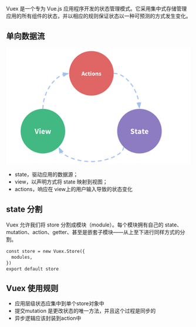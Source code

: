 Vuex 是一个专为 Vue.js 应用程序开发的状态管理模式。它采用集中式存储管理应用的所有组件的状态，并以相应的规则保证状态以一种可预测的方式发生变化。
## 单向数据流
![Vuex_dataflow](image/Vuex_dataflow.png)
- state，驱动应用的数据源；
- view，以声明方式将 state 映射到视图；
- actions，响应在 view上的用户输入导致的状态变化


## state 分割
Vuex 允许我们将 store 分割成模块（module）。每个模块拥有自己的
state、mutation、action、getter、甚至是嵌套子模块——从上至下进行同样方式的分割。
```
const store = new Vuex.Store({
  modules,
})
export default store
```

## Vuex 使用规则
- 应用层级状态应集中到单个store对象中
- 提交mutation 是更改状态的唯一方法，并且这个过程是同步的
- 异步逻辑应该封装到action中
